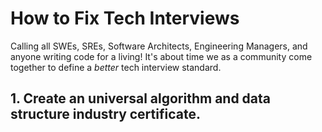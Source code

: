 # How to Fix Tech Interviews
Calling all SWEs, SREs, Software Architects, Engineering Managers, and anyone writing code for a living! It's about time we as a community come together to define a _better_ tech interview standard. 

## 1. Create an universal algorithm and data structure industry certificate.
